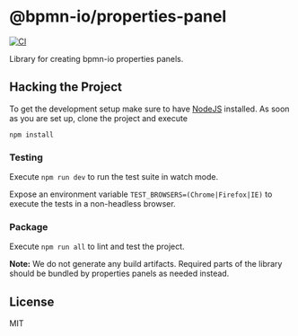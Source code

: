 # @bpmn-io/properties-panel

[![CI](https://github.com/bpmn-io/properties-panel/workflows/CI/badge.svg)](https://github.com/bpmn-io/properties-panel/actions?query=workflow%3ACI)


Library for creating bpmn-io properties panels.


## Hacking the Project

To get the development setup make sure to have [NodeJS](https://nodejs.org/en/download/) installed.
As soon as you are set up, clone the project and execute

```
npm install
```


### Testing

Execute `npm run dev` to run the test suite in watch mode.

Expose an environment variable `TEST_BROWSERS=(Chrome|Firefox|IE)` to execute the tests in a non-headless browser.


### Package

Execute `npm run all` to lint and test the project.

__Note:__ We do not generate any build artifacts. Required parts of the library should be bundled by properties panels as needed instead.


## License

MIT